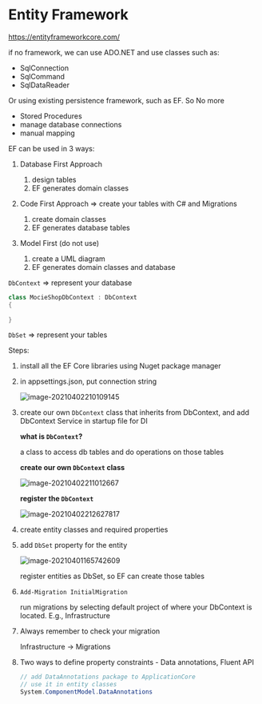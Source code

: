 # Entity Framework

https://entityframeworkcore.com/

if no framework, we can use ADO.NET and use classes such as:

- SqlConnection
- SqlCommand
- SqlDataReader

Or using existing persistence framework, such as EF. So No more

- Stored Procedures
- manage database connections
- manual mapping



EF can be used in 3 ways:

1. Database First Approach

   1. design tables
   2. EF generates domain classes

2. Code First Approach    => create your tables with C# and Migrations

   1. create domain classes
   2. EF generates database tables

3. Model First (do not use)

   1. create a UML diagram 
   2. EF generates domain classes and database

   



`DbContext` => represent your database

```c#
class MocieShopDbContext : DbContext
{
    
}
```

`DbSet` => represent your tables 



Steps:

1. install all the EF Core libraries using Nuget package manager

2. in appsettings.json, put connection string

   ![image-20210402210109145](../../../../resources/image-20210402210109145.png)

   

3. create our own `DbContext` class that inherits from DbContext, and add DbContext Service in startup file for DI

   **what is `DbContext`?**

   a class to access db tables and do operations on those tables

   **create our own `DbContext` class**

   ![image-20210402211012667](../../../../resources/image-20210402211012667.png)

   **register the `DbContext`**

   ![image-20210402212627817](../../../../resources/image-20210402212627817.png)

4. create entity classes and required properties

5. add `DbSet` property for the entity

   ![image-20210401165742609](../../../../resources/image-20210401165742609.png)

   register entities as DbSet, so EF can create those tables

   

6. `Add-Migration InitialMigration`

   run migrations by selecting default project of where your DbContext is located. E.g., Infrastructure

7. Always remember to check your migration

   Infrastructure -> Migrations

8. Two ways to define property constraints - Data annotations, Fluent API

   ```c#
   // add DataAnnotations package to ApplicationCore
   // use it in entity classes
   System.ComponentModel.DataAnnotations
   ```














